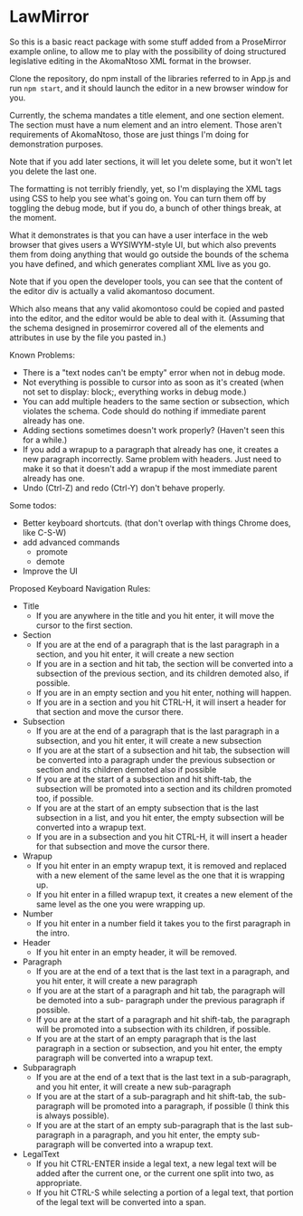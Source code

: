 # LawMirror

So this is a basic react package with some stuff added from a ProseMirror example online, to allow me to play
with the possibility of doing structured legislative editing in the AkomaNtoso XML format in the browser.

Clone the repository, do npm install of the libraries referred to in App.js and run `npm start`, and it should launch the editor in a new browser window for you.

Currently, the schema mandates a title element, and one section element. The section must have a num element and an intro element.
Those aren't requirements of AkomaNtoso, those are just things I'm doing for demonstration purposes.

Note that if you add later sections, it will let you delete some, but
it won't let you delete the last one.

The formatting is not terribly friendly, yet, so I'm displaying the XML tags using CSS to help you see what's going on. You can turn them off
by toggling the debug mode, but if you do, a bunch of other things break, at the moment.

What it demonstrates is that you can have a user interface in the web browser that gives users a WYSIWYM-style
UI, but which also prevents them from doing anything that would go outside the bounds of the schema you have defined,
and which generates compliant XML live as you go.

Note that if you open the developer tools, you can see that the content of the editor div is actually a valid akomantoso document.

Which also means that any valid akomontoso could be copied and pasted into the editor, and the editor would be able to deal with it.
(Assuming that the schema designed in prosemirror covered all of the elements and attributes in use by the file you pasted in.)

Known Problems:
* There is a "text nodes can't be empty" error when not in debug mode.
* Not everything is possible to cursor into as soon as it's created (when not set to display: block;, everything works in debug mode.)
* You can add multiple headers to the same section or subsection, which violates the schema. Code should do nothing if immediate parent already has one.
* Adding sections sometimes doesn't work properly? (Haven't seen this for a while.)
* If you add a wrapup to a paragraph that already has one, it creates a new paragraph incorrectly. Same problem with headers. Just need to make it so that it doesn't add a wrapup if the most immediate parent already has one.
* Undo (Ctrl-Z) and redo (Ctrl-Y) don't behave properly.

Some todos:
* Better keyboard shortcuts. (that don't overlap with things Chrome does, like C-S-W)
* add advanced commands
  * promote
  * demote
* Improve the UI

Proposed Keyboard Navigation Rules:
* Title
  * If you are anywhere in the title and you hit enter, it will move the cursor to the first section.
* Section
  * If you are at the end of a paragraph that is the last paragraph in a section, and you hit enter, it will create a new section
  * If you are in a section and hit tab, the section will be converted into a subsection of the previous section, and its children demoted also, if possible.
  * If you are in an empty section and you hit enter, nothing will happen.
  * If you are in a section and you hit CTRL-H, it will insert a header for that section and move the cursor there.
* Subsection
  * If you are at the end of a paragraph that is the last paragraph in a subsection, and you hit enter, it will create a new subsection
  * If you are at the start of a subsection and hit tab, the subsection will be converted into a paragraph under the previous subsection or section and its children demoted also if possible
  * If you are at the start of a subsection and hit shift-tab, the subsection will be promoted into a section and its children promoted too, if possible.
  * If you are at the start of an empty subsection that is the last subsection in a list, and you hit enter, the empty subsection will be converted into a wrapup text.
  * If you are in a subsection and you hit CTRL-H, it will insert a header for that subsection and move the cursor there.
* Wrapup
  * If you hit enter in an empty wrapup text, it is removed and replaced with a new element of the same level as the one that it is wrapping up.
  * If you hit enter in a filled wrapup text, it creates a new element of the same level as the one you were wrapping up.
* Number
  * If you hit enter in a number field it takes you to the first paragraph in the intro.
* Header
  * If you hit enter in an empty header, it will be removed.
* Paragraph
  * If you are at the end of a text that is the last text in a paragraph, and you hit enter, it will create a new paragraph
  * If you are at the start of a paragraph and hit tab, the paragraph will be demoted into a sub- paragraph under the previous paragraph if possible.
  * If you are at the start of a paragraph and hit shift-tab, the paragraph will be promoted into a subsection with its children, if possible.
  * If you are at the start of an empty paragraph that is the last paragraph in a section or subsection, and you hit enter, the empty paragraph will be converted into a wrapup text.
* Subparagraph
  * If you are at the end of a text that is the last text in a sub-paragraph, and you hit enter, it will create a new sub-paragraph
  * If you are at the start of a sub-paragraph and hit shift-tab, the sub-paragraph will be promoted into a paragraph, if possible (I think this is always possible).
  * If you are at the start of an empty sub-paragraph that is the last sub-paragraph in a paragraph, and you hit enter, the empty sub-paragraph will be converted into a wrapup text.
* LegalText
  * If you hit CTRL-ENTER inside a legal text, a new legal text will be added after the current one, or the current one split into two, as appropriate.
  * If you hit CTRL-S while selecting a portion of a legal text, that portion of the legal text will be converted into a span.